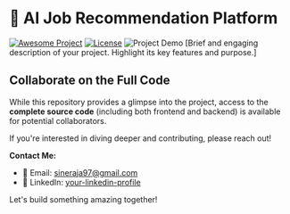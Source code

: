 # 🌟 AI Job Recommendation Platform

[![Awesome Project](https://img.shields.io/badge/Awesome-Project-brightgreen.svg)](https://github.com/SineRaja/ai-job-recommendation-platform/)
[![License](https://img.shields.io/badge/License-MIT-yellow.svg)](https://opensource.org/licenses/MIT)
![Project Demo](path/to/your/demo.gif) [Brief and engaging description of your project. Highlight its key features and purpose.]

## Collaborate on the Full Code

While this repository provides a glimpse into the project, access to the **complete source code** (including both frontend and backend) is available for potential collaborators.

If you're interested in diving deeper and contributing, please reach out!

**Contact Me:**

* 📧 Email: [sineraja97@gmail.com](mailto:sineraja97@gmail.com)
* 📱 LinkedIn: [your-linkedin-profile](https://www.linkedin.com/in/your-linkedin-profile)

Let's build something amazing together!
